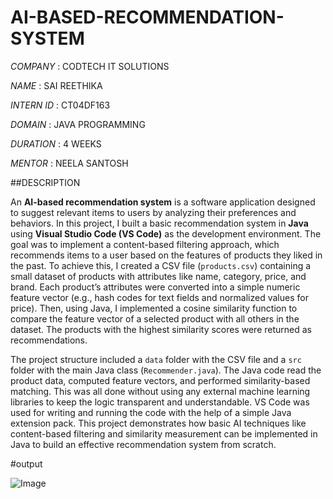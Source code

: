 # AI-BASED-RECOMMENDATION-SYSTEM

*COMPANY* : CODTECH IT SOLUTIONS

*NAME* : SAI REETHIKA

*INTERN ID* : CT04DF163

*DOMAIN* : JAVA PROGRAMMING

*DURATION* : 4 WEEKS

*MENTOR* : NEELA SANTOSH

##DESCRIPTION

An **AI-based recommendation system** is a software application designed to suggest relevant items to users by analyzing their preferences and behaviors. In this project, I built a basic recommendation system in **Java** using **Visual Studio Code (VS Code)** as the development environment. The goal was to implement a content-based filtering approach, which recommends items to a user based on the features of products they liked in the past. To achieve this, I created a CSV file (`products.csv`) containing a small dataset of products with attributes like name, category, price, and brand. Each product’s attributes were converted into a simple numeric feature vector (e.g., hash codes for text fields and normalized values for price). Then, using Java, I implemented a cosine similarity function to compare the feature vector of a selected product with all others in the dataset. The products with the highest similarity scores were returned as recommendations.

The project structure included a `data` folder with the CSV file and a `src` folder with the main Java class (`Recommender.java`). The Java code read the product data, computed feature vectors, and performed similarity-based matching. This was all done without using any external machine learning libraries to keep the logic transparent and understandable. VS Code was used for writing and running the code with the help of a simple Java extension pack. This project demonstrates how basic AI techniques like content-based filtering and similarity measurement can be implemented in Java to build an effective recommendation system from scratch.

#output

![Image](https://github.com/user-attachments/assets/ca05e9d8-4d3d-42e1-9fbf-e02d4ee1cc5e)
